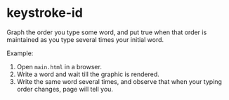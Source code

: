 keystroke-id
============


Graph the order you type some word, and put true when that order is maintained as you type several times your initial word.

Example:

1. Open `main.html` in a browser.
2. Write a word and wait till the graphic is rendered.
3. Write the same word several times, and observe that when your typing order changes, page will tell you.
